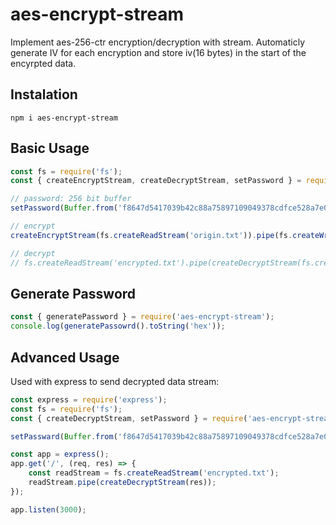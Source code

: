# aes-encrypt-stream

Implement aes-256-ctr encryption/decryption with stream. Automaticly generate IV for each encryption and store iv(16 bytes) in the start of the encyrpted data.

## Instalation

```
npm i aes-encrypt-stream
```

## Basic Usage

```js
const fs = require('fs');
const { createEncryptStream, createDecryptStream, setPassword } = require('aes-encrypt-stream');

// password: 256 bit buffer
setPassword(Buffer.from('f8647d5417039b42c88a75897109049378cdfce528a7e015656bd23cd18fb78a', 'hex'));

// encrypt
createEncryptStream(fs.createReadStream('origin.txt')).pipe(fs.createWriteStream('encrypted.txt'))

// decrypt
// fs.createReadStream('encrypted.txt').pipe(createDecryptStream(fs.createWriteStream('decrypted.txt')));

```

## Generate Password

```js
const { generatePassword } = require('aes-encrypt-stream');
console.log(generatePassowrd().toString('hex'));
```

## Advanced Usage

Used with express to send decrypted data stream:

```js
const express = require('express');
const fs = require('fs');
const { createDecryptStream, setPassword } = require('aes-encrypt-stream');

setPassward(Buffer.from('f8647d5417039b42c88a75897109049378cdfce528a7e015656bd23cd18fb78a', 'hex'));

const app = express();
app.get('/', (req, res) => {
    const readStream = fs.createReadStream('encrypted.txt');
    readStream.pipe(createDecryptStream(res));
});

app.listen(3000);
```
